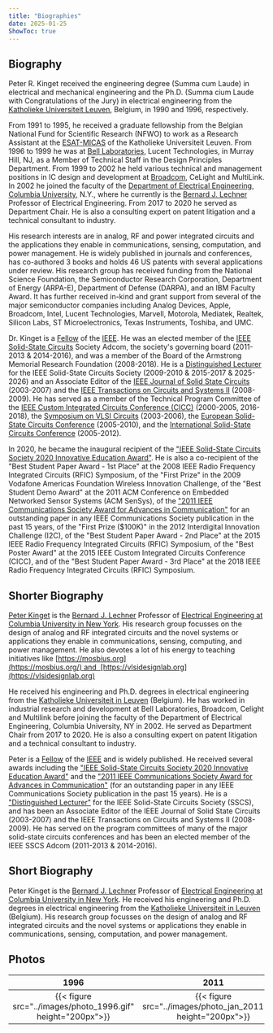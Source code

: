 ```yaml
---
title: "Biographies"
date: 2025-01-25
ShowToc: true
---
```

<!-- 
|&nbsp; [Biography](#biography)  &nbsp;&nbsp;|&nbsp;&nbsp;    [Shorter Biography](#shorter-biography) &nbsp;&nbsp;|&nbsp;&nbsp;    [Short Biography](#short-biography) 
&nbsp;&nbsp;|&nbsp;&nbsp; [Photos](#photos) &nbsp;| -->

## Biography 
Peter R. Kinget received the engineering degree (Summa cum Laude) in
electrical and mechanical engineering and the Ph.D. (Summa cium Laude
with Congratulations of the Jury) in electrical engineering from
the [Katholieke Universiteit
Leuven](http://www.kuleuven.ac.be), Belgium, in 1990 and 1996, respectively.

From 1991 to 1995, he received a graduate fellowship from the Belgian
National Fund for Scientific Research (NFWO) to work as a Research
Assistant at the [ESAT-MICAS](http://www.esat.kuleuven.ac.be/micas) of
the Katholieke Universiteit Leuven. From 1996 to 1999 he was at [Bell
Laboratories](http://www.bell-labs.com), Lucent Technologies, in Murray
Hill, NJ, as a Member of Technical Staff in the Design Principles
Department.  From 1999 to 2002 he held various technical and management
positions in IC design and development at
[Broadcom](http://www.broadcom.com), CeLight and MultiLink. In 2002 he
joined the faculty of the [Department of Electrical
Engineering](http://www.ee.columbia.edu), [Columbia
University,](http://www.columbia.edu) N.Y., where he currently is the
[Bernard J. Lechner](https://en.wikipedia.org/wiki/Bernard_J._Lechner) Professor of Electrical Engineering.  From 2017 to 2020
he served as Department Chair. He is also a consulting expert on patent
litigation and a technical consultant to industry.

His research interests are in analog, RF and power integrated
circuits and the applications they enable in communications, sensing,
computation, and power management. He is widely published in journals and
conferences, has co-authored 3 books and holds 46 US patents with
several applications under review. His research group has received
funding from the National Science Foundation, the Semiconductor Research
Corporation, Department of Energy (ARPA-E), Department of Defense
(DARPA), and an IBM Faculty Award. It has further received in-kind and
grant support from several of the major semiconductor companies including Analog Devices, Apple, Broadcom, Intel, Lucent Technologies, Marvell, Motorola, Mediatek, Realtek, Silicon Labs, ST Microelectronics, Texas Instruments, Toshiba, and UMC.

Dr. Kinget is a [Fellow](https://en.wikipedia.org/wiki/List_of_fellows_of_IEEE_Solid-State_Circuits_Society) of the [IEEE](http://www.ieee.org). He was an
elected member of the [IEEE Solid-State Circuits](http://sscs.ieee.org)
Society Adcom, the society's governing board (2011-2013 & 2014-2016),
and was a member of the Board of the Armstrong Memorial Research
Foundation (2008-2018).  He is a [Distinguished Lecturer](https://sscs.ieee.org/education/distinguished-lecturer-program/distinguished-lecturer-roster/) for the IEEE Solid-State Circuits Society (2009-2010 & 2015-2017 & 2025-2026) and an Associate Editor of the [IEEE Journal of Solid State
Circuits](https://sscs.ieee.org/publications/ieee-journal-of-solid-state-circuits-jssc) (2003-2007) and the
[IEEE Transactions on Circuits and Systems
II](http://tcas2.polito.it/) (2008-2009). He has served as a member of
the Technical Program Committee of the [IEEE Custom Integrated Circuits
Conference (CICC)](http://www.ieee-cicc.org) (2000-2005, 2016-2018), the
[Symposium on VLSI Circuits](http://www.vlsisymposium.org) (2003-2006),
the [European Solid-State Circuits Conference](https://ieeexplore.ieee.org/xpl/conhome/1000709/all-proceedings)
(2005-2010), and the [International Solid-State Circuits
Conference](http://www.isscc.org) (2005-2012).

In 2020, he became the inaugural recipient of the ["IEEE Solid-State
  Circuits Society 2020 Innovative Education
  Award"](https://sscs.ieee.org/membership/awards/ieee-solid-state-circuits-society-innovative-education-award). He
  is also a co-recipient of the "Best Student Paper Award - 1st Place"
  at the 2008 IEEE Radio Frequency Integrated Circuits (RFIC) Symposium,
  of the "First Prize" in the 2009 Vodafone Americas Foundation Wireless
  Innovation Challenge, of the "Best Student Demo Award" at the 2011 ACM
  Conference on Embedded Networked Sensor Systems (ACM SenSys), of the
  ["2011 IEEE Communications Society Award for Advances in Communication"](https://www.comsoc.org/about/awards/paper-awards/ieee-communications-society-award-advances-communication)
  for an outstanding paper in any IEEE Communications Society
  publication in the past 15 years, of the "First Prize ($100K)" in the
  2012 Interdigital Innovation Challenge (I2C), of the "Best Student
  Paper Award - 2nd Place" at the 2015 IEEE Radio Frequency Integrated
  Circuits (RFIC) Symposium, of the "Best Poster Award" at the 2015 IEEE
  Custom Integrated Circuits Conference (CICC), and of the "Best Student
  Paper Award - 3rd Place" at the 2018 IEEE Radio Frequency Integrated
  Circuits (RFIC) Symposium.

## Shorter Biography

[Peter Kinget](https://www.ee.columbia.edu/~kinget) is the [Bernard J. Lechner](https://en.wikipedia.org/wiki/Bernard_J._Lechner) Professor of [Electrical Engineering at Columbia University in New York](https://www.ee.columbia.edu/). His research group focusses on the design of analog and RF integrated circuits and the novel systems or applications they enable in communications, sensing, computing, and power management. He also devotes a lot of his energy to teaching initiatives like [https://mosbius.org](https://mosbius.org/) and  [https://vlsidesignlab.org](https://vlsidesignlab.org)

He received his engineering and Ph.D. degrees in electrical engineering from the [Katholieke Universiteit in Leuven](https://www.kuleuven.be/) (Belgium). He has worked in industrial research and development at Bell Laboratories, Broadcom, Celight and Multilink before joining the faculty of the Department of Electrical Engineering, Columbia University, NY in 2002. He served as Department Chair from 2017 to 2020. He is also a consulting expert on patent litigation and a technical consultant to industry. 

Peter is a [Fellow](https://en.wikipedia.org/wiki/List_of_fellows_of_IEEE_Solid-State_Circuits_Society) of the [IEEE](https://ieee.org) and is widely published. He received several awards including the ["IEEE Solid-State Circuits Society 2020 Innovative Education Award"](https://sscs.ieee.org/membership/awards/ieee-solid-state-circuits-society-innovative-education-award) and the ["2011 IEEE Communications Society Award for Advances in Communication"](https://www.comsoc.org/about/awards/paper-awards/ieee-communications-society-award-advances-communication) (for an outstanding paper in any IEEE Communications Society publication in the past 15 years). He is a ["Distinguished Lecturer"](https://sscs.ieee.org/education/distinguished-lecturer-program/distinguished-lecturer-roster/) for the IEEE Solid-State Circuits Society (SSCS), and has been an Associate Editor of the IEEE Journal of Solid State Circuits (2003-2007) and the IEEE Transactions on Circuits and Systems II (2008-2009). He has served on the program committees of many of the major solid-state circuits conferences and has been an elected member of the IEEE SSCS Adcom (2011-2013 & 2014-2016).

## Short Biography

Peter Kinget is the [Bernard J. Lechner](https://en.wikipedia.org/wiki/Bernard_J._Lechner) Professor of [Electrical
Engineering at Columbia University in New York](https://www.ee.columbia.edu). He received his engineering and Ph.D. degrees in electrical engineering from the [Katholieke Universiteit in Leuven](https://www.kuleuven.be) (Belgium). His research group focusses on the design of analog and RF integrated circuits and the novel systems or applications they enable in communications, sensing, computation, and power management.    

## Photos
<!-- 
### 1996
![](../images/photo_1996.gif)

### 2011
{{< figure src="../images/photo_jan_2011.png" height="200px">}}

### 2024
{{< figure src="../images/photo_hat_2024.png" height="200px">}}

-->


 1996 | 2011 | 2024 |
 |:---:|:---:|:---:|
|  {{< figure src="../images/photo_1996.gif" height="200px">}} | {{< figure src="../images/photo_jan_2011.png" height="200px">}} | {{< figure src="../images/photo_hat_2024.png" height="200px">}} |

